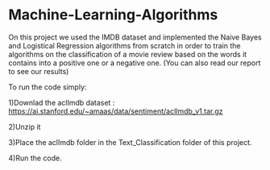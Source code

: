 # Machine-Learning-Algorithms
On this project we used the IMDB dataset and implemented the Naive Bayes and Logistical Regression algorithms from scratch 
in order to train the algorithms on the classification of a movie review based on the words it contains into a positive one or a negative one.
(You can also read our report to see our results)


To run the code simply:


1)Downlad the aclImdb dataset : https://ai.stanford.edu/~amaas/data/sentiment/aclImdb_v1.tar.gz


2)Unzip it


3)Place the aclImdb folder in the Text_Classification folder of this project.


4)Run the code.
